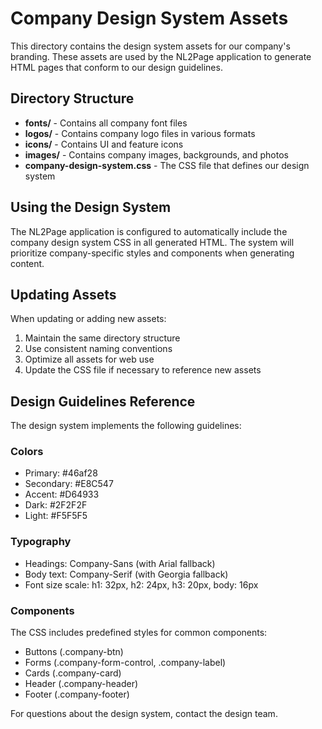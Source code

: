 # Company Design System Assets

This directory contains the design system assets for our company's branding. These assets are used by the NL2Page application to generate HTML pages that conform to our design guidelines.

## Directory Structure

- **fonts/** - Contains all company font files
- **logos/** - Contains company logo files in various formats
- **icons/** - Contains UI and feature icons
- **images/** - Contains company images, backgrounds, and photos
- **company-design-system.css** - The CSS file that defines our design system

## Using the Design System

The NL2Page application is configured to automatically include the company design system CSS in all generated HTML. The system will prioritize company-specific styles and components when generating content.

## Updating Assets

When updating or adding new assets:

1. Maintain the same directory structure
2. Use consistent naming conventions
3. Optimize all assets for web use
4. Update the CSS file if necessary to reference new assets

## Design Guidelines Reference

The design system implements the following guidelines:

### Colors
- Primary: #46af28
- Secondary: #E8C547
- Accent: #D64933
- Dark: #2F2F2F
- Light: #F5F5F5

### Typography
- Headings: Company-Sans (with Arial fallback)
- Body text: Company-Serif (with Georgia fallback)
- Font size scale: h1: 32px, h2: 24px, h3: 20px, body: 16px

### Components
The CSS includes predefined styles for common components:
- Buttons (.company-btn)
- Forms (.company-form-control, .company-label)
- Cards (.company-card)
- Header (.company-header)
- Footer (.company-footer)

For questions about the design system, contact the design team. 